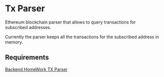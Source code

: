# Tx Parser

Ethereum blockchain parser that allows to query transactions for subscribed addresses.

Currently the parser keeps all the transactions for the subscribed address in memory.

## Requirements

[Backend HomeWork TX Parser](https://trustwallet.notion.site/Backend-Homework-Tx-Parser-abd431fca950427db75d73d90a0244a8)
